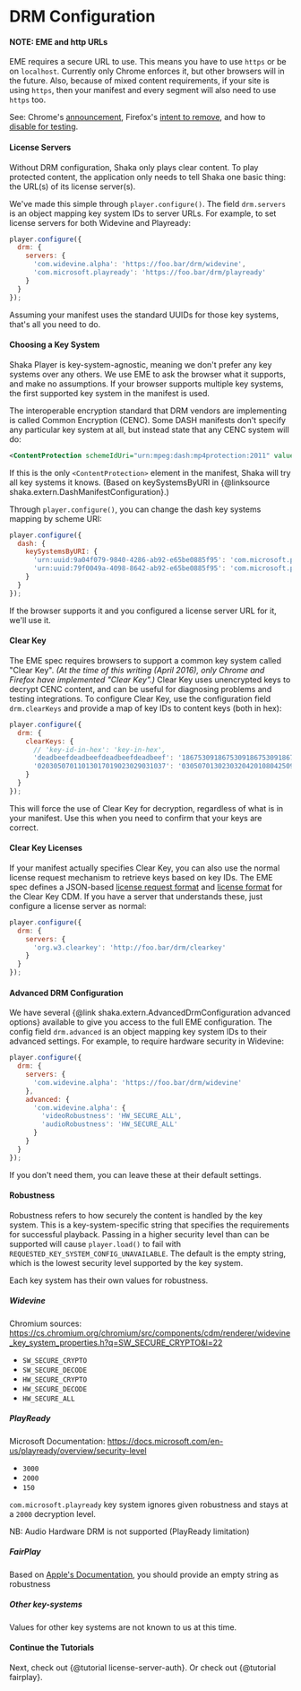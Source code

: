 # DRM Configuration

#### NOTE: EME and http URLs

EME requires a secure URL to use.  This means you have to use `https` or be on
`localhost`.  Currently only Chrome enforces it, but other browsers will in the
future.  Also, because of mixed content requirements, if your site is using
`https`, then your manifest and every segment will also need to use `https` too.

See: Chrome's [announcement][], Firefox's [intent to remove][firefox_bug], and
how to [disable for testing][allow_http].

[allow_http]: https://www.chromium.org/Home/chromium-security/deprecating-powerful-features-on-insecure-origins
[announcement]: https://groups.google.com/a/chromium.org/forum/#!msg/blink-dev/tXmKPlXsnCQ/ptOETCUvBwAJ
[firefox_bug]: https://bugzilla.mozilla.org/show_bug.cgi?id=1322517


#### License Servers

Without DRM configuration, Shaka only plays clear content.  To play protected
content, the application only needs to tell Shaka one basic thing: the URL(s)
of its license server(s).

We've made this simple through `player.configure()`.  The field `drm.servers` is
an object mapping key system IDs to server URLs.  For example, to set license
servers for both Widevine and Playready:

```js
player.configure({
  drm: {
    servers: {
      'com.widevine.alpha': 'https://foo.bar/drm/widevine',
      'com.microsoft.playready': 'https://foo.bar/drm/playready'
    }
  }
});
```

Assuming your manifest uses the standard UUIDs for those key systems, that's
all you need to do.


#### Choosing a Key System

Shaka Player is key-system-agnostic, meaning we don't prefer any key systems
over any others.  We use EME to ask the browser what it supports, and make no
assumptions.  If your browser supports multiple key systems, the first supported
key system in the manifest is used.

The interoperable encryption standard that DRM vendors are implementing is
called Common Encryption (CENC).  Some DASH manifests don't specify any
particular key system at all, but instead state that any CENC system will do:

```xml
<ContentProtection schemeIdUri="urn:mpeg:dash:mp4protection:2011" value="cenc"/>
```

If this is the only `<ContentProtection>` element in the manifest, Shaka will
try all key systems it knows. (Based on keySystemsByURI in
{@linksource shaka.extern.DashManifestConfiguration}.)

Through `player.configure()`, you can change the dash key systems mapping by
scheme URI:
```js
player.configure({
  dash: {
    keySystemsByURI: {
      'urn:uuid:9a04f079-9840-4286-ab92-e65be0885f95': 'com.microsoft.playready.recommendation',
      'urn:uuid:79f0049a-4098-8642-ab92-e65be0885f95': 'com.microsoft.playready.recommendation',
    }
  }
});
```

If the browser supports it and you configured a license server URL for it, we'll
use it.


#### Clear Key

The EME spec requires browsers to support a common key system called "Clear
Key".  *(At the time of this writing (April 2016), only Chrome and Firefox
have implemented "Clear Key".)*
Clear Key uses unencrypted keys to decrypt CENC content, and can be useful
for diagnosing problems and testing integrations.  To configure Clear Key,
use the configuration field `drm.clearKeys` and provide a map of key IDs to
content keys (both in hex):

```js
player.configure({
  drm: {
    clearKeys: {
      // 'key-id-in-hex': 'key-in-hex',
      'deadbeefdeadbeefdeadbeefdeadbeef': '18675309186753091867530918675309',
      '02030507011013017019023029031037': '03050701302303204201080425098033'
    }
  }
});
```

This will force the use of Clear Key for decryption, regardless of what is in
your manifest.  Use this when you need to confirm that your keys are correct.


#### Clear Key Licenses

If your manifest actually specifies Clear Key, you can also use the normal
license request mechanism to retrieve keys based on key IDs.  The EME spec
defines a JSON-based [license request format] and [license format] for the
Clear Key CDM.  If you have a server that understands these, just configure
a license server as normal:

```js
player.configure({
  drm: {
    servers: {
      'org.w3.clearkey': 'http://foo.bar/drm/clearkey'
    }
  }
});
```

[license request format]: https://w3c.github.io/encrypted-media/#clear-key-request-format
[license format]: https://w3c.github.io/encrypted-media/#clear-key-license-format


#### Advanced DRM Configuration

We have several {@link shaka.extern.AdvancedDrmConfiguration advanced options}
available to give you access to the full EME configuration.  The config field
`drm.advanced` is an object mapping key system IDs to their advanced settings.
For example, to require hardware security in Widevine:

```js
player.configure({
  drm: {
    servers: {
      'com.widevine.alpha': 'https://foo.bar/drm/widevine'
    },
    advanced: {
      'com.widevine.alpha': {
        'videoRobustness': 'HW_SECURE_ALL',
        'audioRobustness': 'HW_SECURE_ALL'
      }
    }
  }
});
```

If you don't need them, you can leave these at their default settings.


#### Robustness

Robustness refers to how securely the content is handled by the key system. This
is a key-system-specific string that specifies the requirements for successful
playback.  Passing in a higher security level than can be supported will cause
`player.load()` to fail with `REQUESTED_KEY_SYSTEM_CONFIG_UNAVAILABLE`.  The
default is the empty string, which is the lowest security level supported by the
key system.

Each key system has their own values for robustness.

##### Widevine

Chromium sources: https://cs.chromium.org/chromium/src/components/cdm/renderer/widevine_key_system_properties.h?q=SW_SECURE_CRYPTO&l=22

- `SW_SECURE_CRYPTO`
- `SW_SECURE_DECODE`
- `HW_SECURE_CRYPTO`
- `HW_SECURE_DECODE`
- `HW_SECURE_ALL`

##### PlayReady

Microsoft Documentation: https://docs.microsoft.com/en-us/playready/overview/security-level

- `3000`
- `2000`
- `150`

`com.microsoft.playready` key system ignores given robustness and stays at a
`2000` decryption level.

NB: Audio Hardware DRM is not supported (PlayReady limitation)

##### FairPlay

Based on [Apple's Documentation](https://developer.apple.com/streaming/fps/),
you should provide an empty string as robustness

##### Other key-systems

Values for other key systems are not known to us at this time.

#### Continue the Tutorials

Next, check out {@tutorial license-server-auth}.
Or check out {@tutorial fairplay}.
